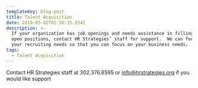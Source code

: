 ```yaml
---
templateKey: blog-post
title: Talent Acquisition
date: 2019-05-02T01:50:15.534Z
description: >-
  If your organization has job openings and needs assistance in filling those
  open positions, contact HR Strategies’ staff for support.  We can focus on
  your recruiting needs so that you can focus on your business needs.
tags:
  - Talent Acquisition
---
```

Contact HR Strategies staff at 302.376.8595 or info@hrstrategies.org if you would like support
